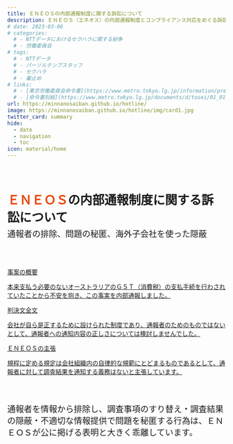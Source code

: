 ```yaml
---
title: ＥＮＥＯＳの内部通報制度に関する訴訟について
description: ＥＮＥＯＳ（エネオス）の内部通報制度とコンプライアンス対応をめぐる訴訟について、山田悠一郎裁判官・坂巻陽士裁判官の判決文を通じて、日本の通報窓口における透明性や調査姿勢を検証しています。
# date: 2023-03-06
# categories:
  # - NTTデータにおけるセクハラに関する紛争
  # - 労働委員会
# tags:
  # - NTTデータ
  # - パーソルテンプスタッフ
  # - セクハラ
  # - 雇止め
# links:
  # - [東京労働委員会命令書](https://www.metro.tokyo.lg.jp/information/press/2024/03/2024030701)
  # - [命令書別紙](https://www.metro.tokyo.lg.jp/documents/d/tosei/01_01b_02)
url: https://minnanosaiban.github.io/hotline/
image: https://minnanosaiban.github.io/hotline/img/card1.jpg
twitter_card: summary
hide:
  - date
  - navigation
  - toc
icon: material/home
---
```


<p class="top-page" style="margin: 0;">
  <a href="https://twitter.com/share?url=https://minnanosaiban.github.io/hotline/ &text=ＥＮＥＯＳの内部通報制度に関する訴訟について"
     target="_blank" class="x-share" style="color: #FFFFFF;">
    <i class="fa-brands fa-x-twitter"></i> でシェア
  </a>
</p>

<h1 class="top-page top-title" style="margin-bottom: 0.4rem !important;">
  <span style="color: #e94709;">ＥＮＥＯＳ</span>の内部通報制度に関する訴訟について
</h1>
<p class="top-page" style="margin-bottom: 0.4rem !important; margin-top: 0rem !important; max-width: 40em !important; font-size: 1.2rem !important; line-height: 1.4 !important;">
  通報者の排除、問題の秘匿、海外子会社を使った隠蔽
</p> 

<div class="top-page nt-cards nt-grid cols-3" style="margin-top: 4rem !important; margin-bottom: 4rem !important;">
    <a href="https://minnanosaiban.github.io/hotline/summary/" class="nt-card">
        <div class="nt-card-content">
            <p class="nt-card-title  center">事案の概要</p>
            <p>本来支払う必要のないオーストラリアのＧＳＴ（消費税）の支払手続を行わされていたことから不安を抱き、この事実を内部通報しました。</p>
        </div>
    </a>
        <a href="https://minnanosaiban.github.io/hotline/judgment/" class="nt-card">
        <div class="nt-card-content">
            <p class="nt-card-title center">判決文全文</p>
            <p>会社が自ら是正するために設けられた制度であり、通報者のためのものではないとして、通報者への通知内容の正しさについては検討しませんでした。</p>
        </div>
    </a>
    <a href="https://minnanosaiban.github.io/hotline/argument/" class="nt-card">
        <div class="nt-card-content">
            <p class="nt-card-title  center">ＥＮＥＯＳの主張</p>
            <p>規程に定める規定は会社組織内の自律的な規範にとどまるものであるとして、通報者に対して調査結果を通知する義務はないと主張しています。</p>
        </div>
    </a>
</div>

<p class="top-page" style="margin-bottom: 0.4rem !important; margin-top: 4rem !important; max-width: 40em !important; font-size: 1.2rem !important; line-height: 1.4 !important;">
  通報者を情報から排除し、調査事項のすり替え・調査結果の隠蔽・不適切な情報提供で問題を秘匿する行為は、ＥＮＥＯＳが公に掲げる表明と大きく乖離しています。
</p> 